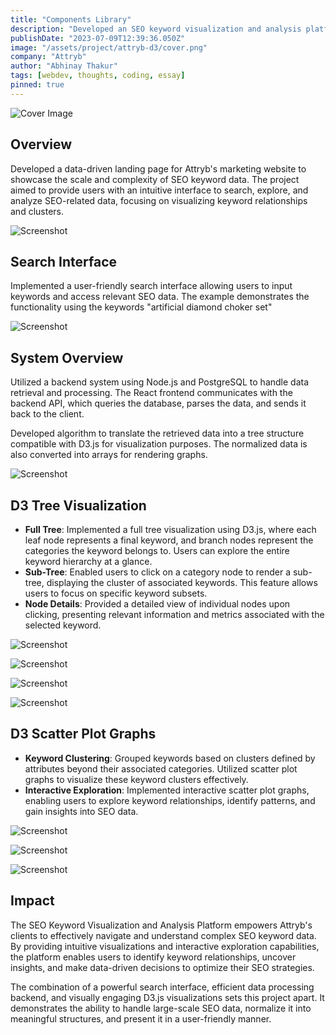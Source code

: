 ```yaml
---
title: "Components Library"
description: "Developed an SEO keyword visualization and analysis platform using React.js, D3.js, Node.js, and PostgreSQL, enabling users to explore and gain insights from complex keyword data through interactive visualizations."
publishDate: "2023-07-09T12:39:36.050Z"
image: "/assets/project/attryb-d3/cover.png"
company: "Attryb"
author: "Abhinay Thakur"
tags: [webdev, thoughts, coding, essay]
pinned: true
---
```


![Cover Image](/assets/project/attryb-d3/cover.png)

## Overview

Developed a data-driven landing page for Attryb's marketing website to showcase the scale and complexity of SEO keyword data. The project aimed to provide users with an intuitive interface to search, explore, and analyze SEO-related data, focusing on visualizing keyword relationships and clusters.

<p><img src="/assets/project/attryb-d3/ss8.avif" alt="Screenshot" class="project-screenshot"></p>

## Search Interface

Implemented a user-friendly search interface allowing users to input keywords and access relevant SEO data. The example demonstrates the functionality using the keywords "artificial diamond choker set"

<p><img src="/assets/project/attryb-d3/ss2.avif" alt="Screenshot" class="project-screenshot"></p>

## System Overview

Utilized a backend system using Node.js and PostgreSQL to handle data retrieval and processing. The React frontend communicates with the backend API, which queries the database, parses the data, and sends it back to the client.

Developed algorithm to translate the retrieved data into a tree structure compatible with D3.js for visualization purposes. The normalized data is also converted into arrays for rendering graphs.

<p><img src="/assets/project/attryb-d3/ss11.png" alt="Screenshot" class="project-screenshot"></p>

## D3 Tree Visualization

- <strong>Full Tree</strong>: Implemented a full tree visualization using D3.js, where each leaf node represents a final keyword, and branch nodes represent the categories the keyword belongs to. Users can explore the entire keyword hierarchy at a glance.
- <strong>Sub-Tree</strong>: Enabled users to click on a category node to render a sub-tree, displaying the cluster of associated keywords. This feature allows users to focus on specific keyword subsets.
- <strong>Node Details</strong>: Provided a detailed view of individual nodes upon clicking, presenting relevant information and metrics associated with the selected keyword.

<p><img src="/assets/project/attryb-d3/ss1.avif" alt="Screenshot" class="project-screenshot"></p>

<p><img src="/assets/project/attryb-d3/ss6.avif" alt="Screenshot" class="project-screenshot"></p>

<p><img src="/assets/project/attryb-d3/ss7.avif" alt="Screenshot" class="project-screenshot"></p>

<p><img src="/assets/project/attryb-d3/ss9.avif" alt="Screenshot" class="project-screenshot"></p>

## D3 Scatter Plot Graphs

- <strong>Keyword Clustering</strong>: Grouped keywords based on clusters defined by attributes beyond their associated categories. Utilized scatter plot graphs to visualize these keyword clusters effectively.
- <strong>Interactive Exploration</strong>: Implemented interactive scatter plot graphs, enabling users to explore keyword relationships, identify patterns, and gain insights into SEO data.

<p><img src="/assets/project/attryb-d3/ss3.avif" alt="Screenshot" class="project-screenshot"></p>

<p><img src="/assets/project/attryb-d3/ss5.avif" alt="Screenshot" class="project-screenshot"></p>

<p><img src="/assets/project/attryb-d3/ss4.avif" alt="Screenshot" class="project-screenshot"></p>

## Impact

The SEO Keyword Visualization and Analysis Platform empowers Attryb's clients to effectively navigate and understand complex SEO keyword data. By providing intuitive visualizations and interactive exploration capabilities, the platform enables users to identify keyword relationships, uncover insights, and make data-driven decisions to optimize their SEO strategies.

The combination of a powerful search interface, efficient data processing backend, and visually engaging D3.js visualizations sets this project apart. It demonstrates the ability to handle large-scale SEO data, normalize it into meaningful structures, and present it in a user-friendly manner.
